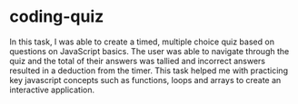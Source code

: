 # coding-quiz
In this task, I was able to create a timed, multiple choice quiz based on questions on JavaScript basics. The user was able to navigate through the quiz and the total of their answers was tallied and incorrect answers resulted in a deduction from the timer. This task helped me with practicing key javascript concepts such as functions, loops and arrays to create an interactive application.
